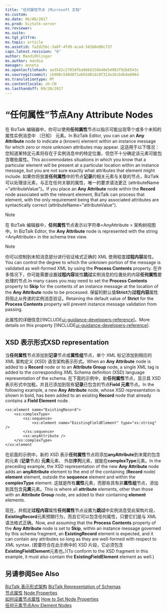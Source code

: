 ```yaml
---
title: "任何属性节点 |Microsoft 文档"
ms.custom: 
ms.date: 06/08/2017
ms.prod: biztalk-server
ms.reviewer: 
ms.suite: 
ms.tgt_pltfrm: 
ms.topic: article
ms.assetid: fa2d25bc-3a8f-4fd9-acad-341b8e80c737
caps.latest.revision: "6"
author: MandiOhlinger
ms.author: mandia
manager: anneta
ms.openlocfilehash: aa3542c2703dfba986d158b40e54982f92b8543c
ms.sourcegitcommit: cb908c540d8f1a692d01dc8f313e16cb4b4e696d
ms.translationtype: MT
ms.contentlocale: zh-CN
ms.lasthandoff: 09/20/2017
---
```

# <a name="any-attribute-nodes"></a><span data-ttu-id="b0e9b-102">“任何属性”节点</span><span class="sxs-lookup"><span data-stu-id="b0e9b-102">Any Attribute Nodes</span></span>
<span data-ttu-id="b0e9b-103">在 BizTalk 编辑器中，你可以使用**任何属性**节点以指示可能出现零个或多个未知的属性实例消息中 （已知） 元素。</span><span class="sxs-lookup"><span data-stu-id="b0e9b-103">In BizTalk Editor, you can use an **Any Attribute** node to indicate a (known) element within an instance message for which zero or more unknown attributes may appear.</span></span> <span data-ttu-id="b0e9b-104">这适用于以下情况：您知道某特定元素将存在于实例消息中的特定位置，但您不十分确定该元素可能包含哪些属性。</span><span class="sxs-lookup"><span data-stu-id="b0e9b-104">This accommodates situations in which you know that a particular element will be present at a particular location within an instance message, but you are not sure exactly what attributes that element might include.</span></span> <span data-ttu-id="b0e9b-105">如果你将放置**任何属性**中的节点**记录**的相关元素与关联的节点，BizTalk 可以处理该元素，与正在任何关联的属性，唯一的要求语法更正 (attributeName ="attributeValue")。</span><span class="sxs-lookup"><span data-stu-id="b0e9b-105">If you place an **Any Attribute** node within the **Record** node associated with the relevant element, BizTalk can process that element, with the only requirement being that any associated attributes are syntactically correct (attributeName="attributeValue").</span></span>  
  
> [!NOTE]
>  <span data-ttu-id="b0e9b-106">在 BizTalk 编辑器中，**任何属性**节点表示以字符串\<AnyAttribute > 架构树视图中。</span><span class="sxs-lookup"><span data-stu-id="b0e9b-106">In BizTalk Editor, the **Any Attribute** node is represented with the string \<AnyAttribute> in the schema tree view.</span></span>  
  
> [!NOTE]
>  <span data-ttu-id="b0e9b-107">你可以控制到未知消息部分进行验证格式正确的 XML 使用程度**过程内容**属性。</span><span class="sxs-lookup"><span data-stu-id="b0e9b-107">You can control the degree to which the unknown portion of the message is validated as well-formed XML by using the **Process Contents** property.</span></span> <span data-ttu-id="b0e9b-108">在许多情况下，你可能需要设置**过程内容**属性**跳过**实例消息的位置处的内容**任何属性**要处理的节点.</span><span class="sxs-lookup"><span data-stu-id="b0e9b-108">In many cases you may need to set the **Process Contents** property to **Skip** for the contents of an instance message at the location of the **Any Attribute** node to be processed.</span></span> <span data-ttu-id="b0e9b-109">保留的默认值**Strict**为**过程内容**属性将阻止从传递的实例消息验证。</span><span class="sxs-lookup"><span data-stu-id="b0e9b-109">Retaining the default value of **Strict** for the **Process Contents** property will prevent instance message validation from passing.</span></span>  
>
> <span data-ttu-id="b0e9b-110">此属性的详细信息[!INCLUDE[ui-guidance-developers-reference](../includes/ui-guidance-developers-reference.md)]。</span><span class="sxs-lookup"><span data-stu-id="b0e9b-110">More details on this property [!INCLUDE[ui-guidance-developers-reference](../includes/ui-guidance-developers-reference.md)].</span></span>
  
## <a name="xsd-representation"></a><span data-ttu-id="b0e9b-111">XSD 表示形式</span><span class="sxs-lookup"><span data-stu-id="b0e9b-111">XSD representation</span></span>  
 <span data-ttu-id="b0e9b-112">当**任何属性**节点添加到**记录**节点或**属性组**节点，单个 XML 标记添加到相应的 XML 架构定义 (XSD) 语言架构表示形式。</span><span class="sxs-lookup"><span data-stu-id="b0e9b-112">When an **Any Attribute** node is added to a **Record** node or to an **Attribute Group** node, a single XML tag is added to the corresponding XML Schema definition (XSD) language representation of the schema.</span></span> <span data-ttu-id="b0e9b-113">在下面的示例中，新**任何属性**节点，显示其 XSD 表示形式中加粗，并且已添加到现有**记录**已包含的节点**Field 元素**节点。</span><span class="sxs-lookup"><span data-stu-id="b0e9b-113">In the following example, a new **Any Attribute** node, whose XSD representation is shown in bold, has been added to an existing **Record** node that already contains a **Field Element** node.</span></span>  
  
```  
<xs:element name="ExistingRecord">  
    <xs:complexType>  
        <xs:sequence>  
            <xs:element name="ExistingFieldElement" type="xs:string" />  
        </xs:sequence>  
        <xs:anyAttribute />  
    </xs:complexType>  
</xs:element  
```  
  
 <span data-ttu-id="b0e9b-114">在前面的示例中，新的 XSD 表示**任何属性**节点将添加**anyAttribute**到末尾的包含的元素 (**记录**节点) **元素**元素、 外部**序列**元素，就能在**complexType**元素。</span><span class="sxs-lookup"><span data-stu-id="b0e9b-114">In the preceding example, the XSD representation of the new **Any Attribute** node adds an **anyAttribute** element to the end of the containing (**Record** node) **element** element, outside the **sequence** element and within the **complexType** element.</span></span> <span data-ttu-id="b0e9b-115">这就是所有**属性**元素，而那些具有非**属性组**节点，添加到其包含**元素**元素。</span><span class="sxs-lookup"><span data-stu-id="b0e9b-115">This is where all **attribute** elements, other than those with an **Attribute Group** node, are added to their containing **element** elements.</span></span>  
  
 <span data-ttu-id="b0e9b-116">现在，并假定**过程内容**属性**任何属性**节点设置为**跳过**中实例消息受此架构片段， **ExistingRecord**元素预期行为，而且它可以包含任何属性，只要它们是与 XML 语法格式正确。</span><span class="sxs-lookup"><span data-stu-id="b0e9b-116">Now, and assuming that the **Process Contents** property of the **Any Attribute** node is set to **Skip**, within an instance message governed by this schema fragment, an **ExistingRecord** element is expected, and it can contain any attributes so long as they are well-formed with respect to XML syntax.</span></span> <span data-ttu-id="b0e9b-117">(若要符合在此示例中的 XSD 片段，它必须包含**ExistingFieldElement**元素也。)</span><span class="sxs-lookup"><span data-stu-id="b0e9b-117">(To conform to the XSD fragment in this example, it must also contain the **ExistingFieldElement** element as well.)</span></span>  
  
## <a name="see-also"></a><span data-ttu-id="b0e9b-118">另请参阅</span><span class="sxs-lookup"><span data-stu-id="b0e9b-118">See Also</span></span>  
 <span data-ttu-id="b0e9b-119">[BizTalk 表示形式架构](../core/biztalk-representation-of-schemas.md) </span><span class="sxs-lookup"><span data-stu-id="b0e9b-119">[BizTalk Representation of Schemas](../core/biztalk-representation-of-schemas.md) </span></span>  
 <span data-ttu-id="b0e9b-120">[节点属性](../core/node-properties.md) </span><span class="sxs-lookup"><span data-stu-id="b0e9b-120">[Node Properties](../core/node-properties.md) </span></span>  
 <span data-ttu-id="b0e9b-121">[如何设置节点属性](../core/how-to-set-node-properties.md) </span><span class="sxs-lookup"><span data-stu-id="b0e9b-121">[How to Set Node Properties](../core/how-to-set-node-properties.md) </span></span>  
 [<span data-ttu-id="b0e9b-122">任何元素节点</span><span class="sxs-lookup"><span data-stu-id="b0e9b-122">Any Element Nodes</span></span>](../core/any-element-nodes.md)